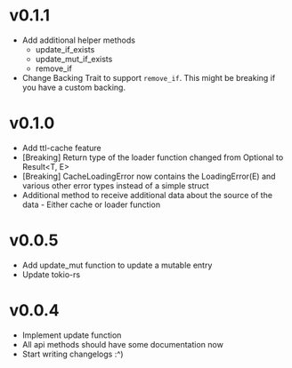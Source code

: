 # v0.1.1
* Add additional helper methods
  - update_if_exists
  - update_mut_if_exists
  - remove_if
* Change Backing Trait to support `remove_if`. This might be breaking if you have a custom backing.

# v0.1.0
* Add ttl-cache feature
* \[Breaking] Return type of the loader function changed from Optional<T> to Result<T, E>
* \[Breaking] CacheLoadingError now contains the LoadingError(E) and various other error types instead of a simple struct
* Additional method to receive additional data about the source of the data - Either cache or loader function

# v0.0.5
* Add update_mut function to update a mutable entry
* Update tokio-rs

# v0.0.4
* Implement update function
* All api methods should have some documentation now
* Start writing changelogs :^)